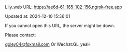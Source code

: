 Lily_web URL: https://ae6d-61-165-102-156.ngrok-free.app

Updated at: 2024-12-10 15:36:01

If you cannot open this URL, the server might be down.

Please contact: 

goley04@foxmail.com Or Wechat:GL_yeaH